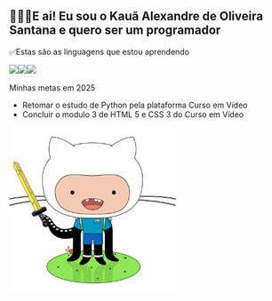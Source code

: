 ## 🙇🏿‍♂️E ai! Eu sou o Kauã Alexandre de Oliveira Santana e quero ser um programador
✅Estas são as linguagens que estou aprendendo

<img width='30px' src="https://cdn.jsdelivr.net/gh/devicons/devicon@latest/icons/html5/html5-original.svg" /><img width='30px' src="https://cdn.jsdelivr.net/gh/devicons/devicon@latest/icons/css3/css3-original.svg" /><img width='30px' src="https://cdn.jsdelivr.net/gh/devicons/devicon@latest/icons/python/python-original.svg" />

<div>
  <p>Minhas metas em 2025</p>
  <ul>
    <li>Retomar o estudo de Python pela plataforma Curso em Vídeo</li>
    <li>Concluir o modulo 3 de HTML 5 e CSS 3 do Curso em Vídeo</li>
  </ul>
</div><img width='300px' src='adventure-cat.png' />
